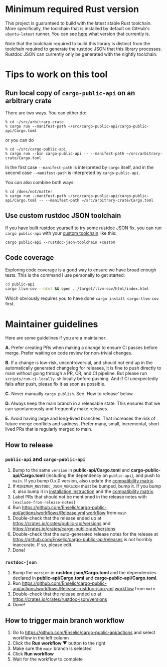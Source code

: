 # Minimum required Rust version

This project is guaranteed to build with the latest stable Rust toolchain. More specifically, the toolchain that is installed by default on GitHub's `ubuntu-latest` runner. You can see [here](https://github.com/actions/virtual-environments/blob/main/images/linux/Ubuntu2004-Readme.md#rust-tools) what version that currently is.

Note that the toolchain required to build this library is distinct from the toolchain required to generate the rustdoc JSON that this library processes. Rustdoc JSON can currently only be generated with the nightly toolchain.

# Tips to work on this tool

## Run local copy of `cargo-public-api` on an arbitrary crate

There are two ways. You can either do:
```
% cd ~/src/arbitrary-crate
% cargo run --manifest-path ~/src/cargo-public-api/cargo-public-api/Cargo.toml
```
or you can do
```
% cd ~/src/cargo-public-api
% cargo run --bin cargo-public-api -- --manifest-path ~/src/arbitrary-crate/Cargo.toml
```
In the first case `--manifest-path` is interpreted by `cargo` itself, and in the second case `--manifest-path` is interpreted by `cargo-public-api`.

You can also combine both ways:
```
% cd /does/not/matter
% cargo run --manifest-path ~/src/cargo-public-api/cargo-public-api/Cargo.toml -- --manifest-path ~/src/arbitrary-crate/Cargo.toml
```

## Use custom rustdoc JSON toolchain

If you have built rustdoc yourself to try some rustdoc JSON fix, you can run `cargo public-api` with your [custom toolchain](https://rustc-dev-guide.rust-lang.org/building/how-to-build-and-run.html#creating-a-rustup-toolchain) like this:

```
cargo public-api --rustdoc-json-toolchain +custom
```

## Code coverage

Exploring code coverage is a good way to ensure we have broad enough tests. This is the command I use personally to get started:

```bash
cd public-api
cargo llvm-cov --html && open ../target/llvm-cov/html/index.html
```

Which obviously requires you to have done `cargo install cargo-llvm-cov` first.

# Maintainer guidelines

Here are some guidelines if you are a maintainer:

**A.** Prefer creating PRs when making a change to ensure CI passes before merge. Prefer waiting on code review for non-trivial changes.

**B.** If a change is low-risk, uncontroversial, and should not end up in the automatically generated changelog for releases, it is fine to push directly to main without going through a PR, CR, and CI pipeline. But please run `scripts/run-ci-locally.sh` locally before pushing. And if CI unexpectedly fails after push, please fix it as soon as possible.

**C.** Never manually `cargo publish`. See 'How to release' below.

**D.** Always keep the main branch in a releasable state. This ensures that we can spontaneously and frequently make releases.

**E.** Avoid having large and long-lived branches. That increases the risk of future merge conflicts and sadness. Prefer many, small, incremental, short-lived PRs that is regularly merged to main.

## How to release

### `public-api` and `cargo-public-api`

1. Bump to the same `version` in **public-api/Cargo.toml** and **cargo-public-api/Cargo.toml** (including the dependency on `public-api`), and push to `main`. If you bump 0.x.0 version, also update the [compatibility matrix](https://github.com/Enselic/cargo-public-api#compatibility-matrix).
2. If `MINIMUM_RUSTDOC_JSON_VERSION` must be bumped, bump it. If you bump it, also bump it in [installation instruction](https://github.com/Enselic/cargo-public-api#installation) and the [compatibility matrix](https://github.com/Enselic/cargo-public-api#compatibility-matrix).
3. Label PRs that should not be mentioned in the release notes with `[exclude-from-release-notes]`
4. Run https://github.com/Enselic/cargo-public-api/actions/workflows/Release.yml [workflow](https://github.com/Enselic/cargo-public-api#how-to-trigger-main-branch-workflow) from `main`
5. Double-check that the release ended up at https://crates.io/crates/public-api/versions and https://crates.io/crates/cargo-public-api/versions
6. Double-check that the auto-generated release notes for the release at https://github.com/Enselic/cargo-public-api/releases is not horribly inaccurate. If so, please edit.
7. Done!

### `rustdoc-json`

1. Bump the `version` in **rustdoc-json/Cargo.toml** and the dependencies declared in **public-api/Cargo.toml** and **cargo-public-api/Cargo.toml**.
2. Run https://github.com/Enselic/cargo-public-api/actions/workflows/Release-rustdoc-json.yml [workflow](https://github.com/Enselic/cargo-public-api#how-to-trigger-main-branch-workflow) from `main`
3. Double-check that the release ended up at https://crates.io/crates/rustdoc-json/versions
4. Done!

## How to trigger main branch workflow

1. Go to https://github.com/Enselic/cargo-public-api/actions and select workflow in the left column
2. Click the **Run workflow ▼** button to the right
3. Make sure the `main` branch is selected
4. Click **Run workflow**
5. Wait for the workflow to complete
